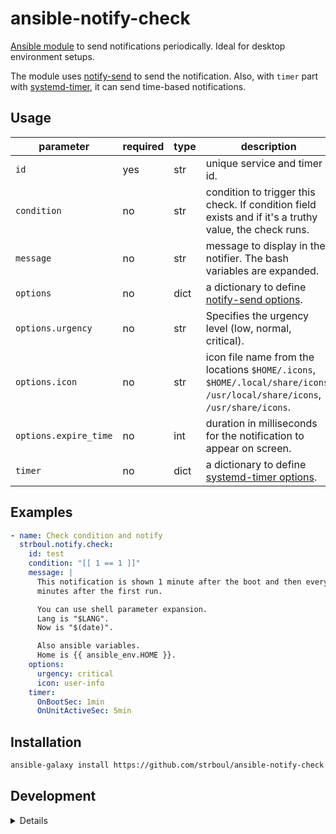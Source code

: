 # ansible-notify-check

[Ansible module](https://docs.ansible.com/ansible/2.10/dev_guide/developing_locally.html#modules-and-plugins-what-is-the-difference)
to send notifications periodically. Ideal for desktop environment setups.

The module uses [notify-send](https://man.archlinux.org/man/notify-send.1.en)
to send the notification. Also, with `timer` part with
[systemd-timer](https://man.archlinux.org/man/core/systemd/systemd.timer.5.en),
it can send time-based notifications.

## Usage

| parameter             | required | type | description               |
|-----------------------|----------|------|---------------------------|
| `id`                  | yes      | str  | unique service and timer id. |
| `condition`           | no       | str  | condition to trigger this check. If condition field exists and if it's a truthy value, the check runs. |
| `message`             | no       | str  | message to display in the notifier. The bash variables are expanded.  |
| `options`             | no       | dict | a dictionary to define [notify-send options](https://man.archlinux.org/man/notify-send.1.en#OPTIONS). |
| `options.urgency`     | no       | str  | Specifies the urgency level (low, normal, critical).
| `options.icon`        | no       | str  | icon file name from the locations `$HOME/.icons`, `$HOME/.local/share/icons`, `/usr/local/share/icons`, `/usr/share/icons`. |
| `options.expire_time` | no       | int  | duration in milliseconds for the notification to appear on screen. |
| `timer`               | no       | dict | a dictionary to define [systemd-timer options](https://man.archlinux.org/man/core/systemd/systemd.timer.5.en#OPTIONS). |


## Examples

```yaml
- name: Check condition and notify
  strboul.notify.check:
    id: test
    condition: "[[ 1 == 1 ]]"
    message: |
      This notification is shown 1 minute after the boot and then every 5
      minutes after the first run.

      You can use shell parameter expansion.
      Lang is "$LANG".
      Now is "$(date)".

      Also ansible variables.
      Home is {{ ansible_env.HOME }}.
    options:
      urgency: critical
      icon: user-info
    timer:
      OnBootSec: 1min
      OnUnitActiveSec: 5min
```

## Installation

```sh
ansible-galaxy install https://github.com/strboul/ansible-notify-check.git
```

## Development

<details>

#### Run tests

```sh
ansible-galaxy collection build .
ansible-galaxy collection install strboul-notify-*.tar.gz
ansible-playbook tests/*
# rm -rf ~/.ansible/collections/ansible_collections/strboul/notify
```

#### Debugging

```sh
python plugins/modules/check.py tests/args.json
```

- <https://docs.ansible.com/ansible/latest/dev_guide/developing_modules_general.html>

- <https://docs.ansible.com/ansible/latest/dev_guide/debugging.html>

</details>
